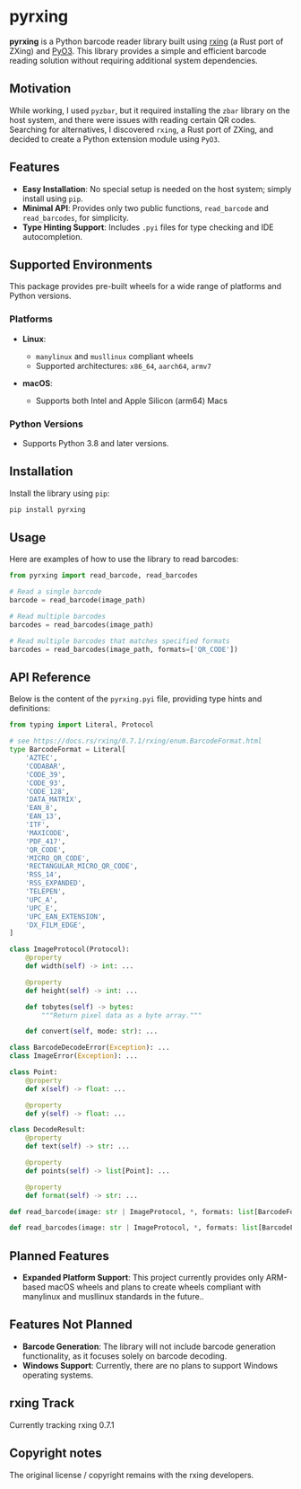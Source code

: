 # pyrxing

**pyrxing** is a Python barcode reader library built using [rxing](https://github.com/rxing-core/rxing) (a Rust port of ZXing) and [PyO3](https://github.com/PyO3/pyo3). This library provides a simple and efficient barcode reading solution without requiring additional system dependencies.

## Motivation

While working, I used `pyzbar`, but it required installing the `zbar` library on the host system, and there were issues with reading certain QR codes. Searching for alternatives, I discovered `rxing`, a Rust port of ZXing, and decided to create a Python extension module using `PyO3`.

## Features

- **Easy Installation**: No special setup is needed on the host system; simply install using `pip`.
- **Minimal API**: Provides only two public functions, `read_barcode` and `read_barcodes`, for simplicity.
- **Type Hinting Support**: Includes `.pyi` files for type checking and IDE autocompletion.

## Supported Environments

This package provides pre-built wheels for a wide range of platforms and Python versions.

### Platforms
- **Linux**:  
   - `manylinux` and `musllinux` compliant wheels  
   - Supported architectures: `x86_64`, `aarch64`, `armv7`
  
- **macOS**:  
   - Supports both Intel and Apple Silicon (arm64) Macs

### Python Versions
- Supports Python 3.8 and later versions.

## Installation

Install the library using `pip`:

```bash
pip install pyrxing
```

## Usage

Here are examples of how to use the library to read barcodes:

```python
from pyrxing import read_barcode, read_barcodes

# Read a single barcode
barcode = read_barcode(image_path)

# Read multiple barcodes
barcodes = read_barcodes(image_path)

# Read multiple barcodes that matches specified formats
barcodes = read_barcodes(image_path, formats=['QR_CODE'])

```

## API Reference

Below is the content of the `pyrxing.pyi` file, providing type hints and definitions:

```python
from typing import Literal, Protocol

# see https://docs.rs/rxing/0.7.1/rxing/enum.BarcodeFormat.html
type BarcodeFormat = Literal[
    'AZTEC',
    'CODABAR',
    'CODE_39',
    'CODE_93',
    'CODE_128',
    'DATA_MATRIX',
    'EAN_8',
    'EAN_13',
    'ITF',
    'MAXICODE',
    'PDF_417',
    'QR_CODE',
    'MICRO_QR_CODE',
    'RECTANGULAR_MICRO_QR_CODE',
    'RSS_14',
    'RSS_EXPANDED',
    'TELEPEN',
    'UPC_A',
    'UPC_E',
    'UPC_EAN_EXTENSION',
    'DX_FILM_EDGE',
]

class ImageProtocol(Protocol):
    @property
    def width(self) -> int: ...

    @property
    def height(self) -> int: ...

    def tobytes(self) -> bytes:
        """Return pixel data as a byte array."""

    def convert(self, mode: str): ...

class BarcodeDecodeError(Exception): ...
class ImageError(Exception): ...

class Point:
    @property
    def x(self) -> float: ...

    @property
    def y(self) -> float: ...

class DecodeResult:
    @property
    def text(self) -> str: ...

    @property
    def points(self) -> list[Point]: ...

    @property
    def format(self) -> str: ...

def read_barcode(image: str | ImageProtocol, *, formats: list[BarcodeFormat] | None = None) -> DecodeResult | None: ...

def read_barcodes(image: str | ImageProtocol, *, formats: list[BarcodeFormat] | None = None) -> list[DecodeResult]: ...
```

## Planned Features
- **Expanded Platform Support**: This project currently provides only ARM-based macOS wheels and plans to create wheels compliant with manylinux and musllinux standards in the future..

## Features Not Planned
- **Barcode Generation**: The library will not include barcode generation functionality, as it focuses solely on barcode decoding.
- **Windows Support**: Currently, there are no plans to support Windows operating systems.

## rxing Track
Currently tracking rxing 0.7.1

## Copyright notes
The original license / copyright remains with the rxing developers.
